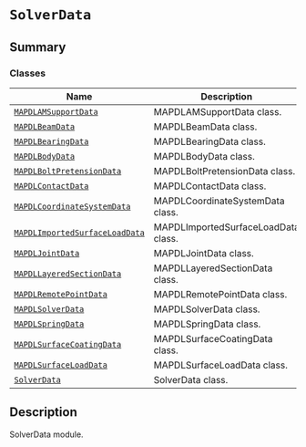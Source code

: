 # `SolverData`

<a id="summary"></a>

## Summary

### Classes

| Name | Description |
|------------------------------------------------------------------------------------------------------------------------------------------------------------------|-------------------------------------|
| [`MAPDLAMSupportData`](MAPDLAMSupportData.md#ansys.mechanical.stubs.v241.Ansys.Mechanical.DataModel.SolverData.MAPDLAMSupportData)                               | MAPDLAMSupportData class.           |
| [`MAPDLBeamData`](MAPDLBeamData.md#ansys.mechanical.stubs.v241.Ansys.Mechanical.DataModel.SolverData.MAPDLBeamData)                                              | MAPDLBeamData class.                |
| [`MAPDLBearingData`](MAPDLBearingData.md#ansys.mechanical.stubs.v241.Ansys.Mechanical.DataModel.SolverData.MAPDLBearingData)                                     | MAPDLBearingData class.             |
| [`MAPDLBodyData`](MAPDLBodyData.md#ansys.mechanical.stubs.v241.Ansys.Mechanical.DataModel.SolverData.MAPDLBodyData)                                              | MAPDLBodyData class.                |
| [`MAPDLBoltPretensionData`](MAPDLBoltPretensionData.md#ansys.mechanical.stubs.v241.Ansys.Mechanical.DataModel.SolverData.MAPDLBoltPretensionData)                | MAPDLBoltPretensionData class.      |
| [`MAPDLContactData`](MAPDLContactData.md#ansys.mechanical.stubs.v241.Ansys.Mechanical.DataModel.SolverData.MAPDLContactData)                                     | MAPDLContactData class.             |
| [`MAPDLCoordinateSystemData`](MAPDLCoordinateSystemData.md#ansys.mechanical.stubs.v241.Ansys.Mechanical.DataModel.SolverData.MAPDLCoordinateSystemData)          | MAPDLCoordinateSystemData class.    |
| [`MAPDLImportedSurfaceLoadData`](MAPDLImportedSurfaceLoadData.md#ansys.mechanical.stubs.v241.Ansys.Mechanical.DataModel.SolverData.MAPDLImportedSurfaceLoadData) | MAPDLImportedSurfaceLoadData class. |
| [`MAPDLJointData`](MAPDLJointData.md#ansys.mechanical.stubs.v241.Ansys.Mechanical.DataModel.SolverData.MAPDLJointData)                                           | MAPDLJointData class.               |
| [`MAPDLLayeredSectionData`](MAPDLLayeredSectionData.md#ansys.mechanical.stubs.v241.Ansys.Mechanical.DataModel.SolverData.MAPDLLayeredSectionData)                | MAPDLLayeredSectionData class.      |
| [`MAPDLRemotePointData`](MAPDLRemotePointData.md#ansys.mechanical.stubs.v241.Ansys.Mechanical.DataModel.SolverData.MAPDLRemotePointData)                         | MAPDLRemotePointData class.         |
| [`MAPDLSolverData`](MAPDLSolverData.md#ansys.mechanical.stubs.v241.Ansys.Mechanical.DataModel.SolverData.MAPDLSolverData)                                        | MAPDLSolverData class.              |
| [`MAPDLSpringData`](MAPDLSpringData.md#ansys.mechanical.stubs.v241.Ansys.Mechanical.DataModel.SolverData.MAPDLSpringData)                                        | MAPDLSpringData class.              |
| [`MAPDLSurfaceCoatingData`](MAPDLSurfaceCoatingData.md#ansys.mechanical.stubs.v241.Ansys.Mechanical.DataModel.SolverData.MAPDLSurfaceCoatingData)                | MAPDLSurfaceCoatingData class.      |
| [`MAPDLSurfaceLoadData`](MAPDLSurfaceLoadData.md#ansys.mechanical.stubs.v241.Ansys.Mechanical.DataModel.SolverData.MAPDLSurfaceLoadData)                         | MAPDLSurfaceLoadData class.         |
| [`SolverData`](SolverData.md#ansys.mechanical.stubs.v241.Ansys.Mechanical.DataModel.SolverData.SolverData)                                                       | SolverData class.                   |

<a id="description"></a>

## Description

SolverData module.

<!-- !! processed by numpydoc !! -->

